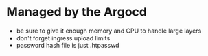 # Managed by the Argocd

* be sure to give it enough memory and CPU to handle large layers
* don't forget ingress upload limits
* password hash file is just .htpasswd
